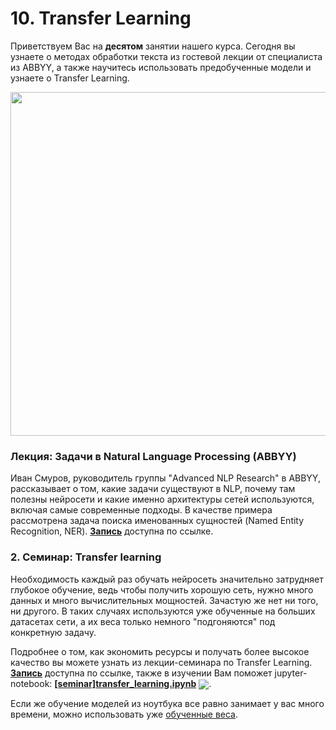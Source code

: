 
# 10. Transfer Learning

Приветствуем Вас на **десятом** занятии нашего курса. Сегодня вы узнаете о методах обработки текста из гостевой лекции от специалиста из ABBYY, а также научитесь использовать предобученные модели и узнаете о Transfer Learning.

<p align=center>
  <img src="https://miro.medium.com/max/5252/1*Z11P-CjNYWBofEbmGQrptA.png" width=550>
</p>

### Лекция: Задачи в Natural Language Processing (ABBYY)

Иван Смуров, руководитель группы "Advanced NLP Research" в ABBYY, рассказывает о том, какие задачи существуют в NLP, почему там полезны нейросети и какие именно архитектуры сетей используются, включая самые современные подходы. В качестве примера рассмотрена задача поиска именованных сущностей (Named Entity Recognition, NER). [**Запись**](https://www.youtube.com/watch?v=6ys5F8W0Qbw) доступна по ссылке. 

### 2. Семинар: Transfer learning

Необходимость каждый раз обучать нейросеть значительно затрудняет глубокое обучение, ведь чтобы получить хорошую сеть, нужно много данных и много вычислительных мощностей. Зачастую же нет ни того, ни другого. В таких случаях используются уже обученные на больших датасетах сети, а их веса только немного "подгоняются" под конкретную задачу. 

Подробнее о том, как экономить ресурсы и получать более высокое качество вы можете узнать из лекции-семинара по Transfer Learning. [**Запись**](https://www.youtube.com/watch?v=U12tq9l9xy8) доступна по ссылке, также в изучении Вам поможет jupyter-notebook: [**[seminar]transfer_learning.ipynb**](./[seminar]transfer_learning.ipynb) [<img src="https://colab.research.google.com/assets/colab-badge.svg" align="center">](https://colab.research.google.com/drive/1qZk0NgPIH1kzBbsfF61PBuyyGIAxUlFQ). 

Если же обучение моделей из ноутбука все равно занимает у вас много времени, можно использовать уже [обученные веса](https://drive.google.com/open?id=19knK-tbpwMaIeeCmmV-K-_ncKcxNYjJz).
